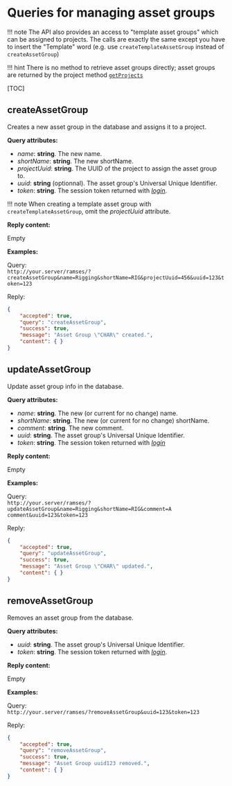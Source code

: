# Queries for managing asset groups

!!! note
    The API also provides an access to "template asset groups" which can be assigned to projects. The calls are exactly the same except you have to insert the "Template" word (e.g. use `createTemplateAssetGroup` instead of `createAssetGroup`)

!!! hint
    There is no method to retrieve asset groups directly; asset groups are returned by the project method [`getProjects`](projects.md#getprojects)

[TOC]

## createAssetGroup

Creates a new asset group in the database and assigns it to a project.

**Query attributes:**

- *name*: **string**. The new name.
- *shortName*: **string**. The new shortName.
- *projectUuid*: **string**. The UUID of the project to assign the asset group to.
- *uuid*: **string** (optionnal). The asset group's Universal Unique Identifier.
- *token*: **string**. The session token returned with [*login*](general.md#login).

!!! note
    When creating a template asset group with `createTemplateAssetGroup`, omit the *projectUuid* attribute.

**Reply content:**

Empty

**Examples:**

Query:  
`http://your.server/ramses/?createAssetGroup&name=Rigging&shortName=RIG&projectUuid=456&uuid=123&token=123`

Reply:

```json
{
    "accepted": true,
    "query": "createAssetGroup",
    "success": true,
    "message": "Asset Group \"CHAR\" created.",
    "content": { }
}
```

## updateAssetGroup

Update asset group info in the database.

**Query attributes:**

- *name*: **string**. The new (or current for no change) name.
- *shortName*: **string**. The new (or current for no change) shortName.
- *comment*: **string**. The new comment.
- *uuid*: **string**. The asset group's Universal Unique Identifier.
- *token*: **string**. The session token returned with [*login*](general.md#login)

**Reply content:**

Empty

**Examples:**

Query:  
`http://your.server/ramses/?updateAssetGroup&name=Rigging&shortName=RIG&comment=A comment&uuid=123&token=123`

Reply:

```json
{
    "accepted": true,
    "query": "updateAssetGroup",
    "success": true,
    "message": "Asset Group \"CHAR\" updated.",
    "content": { }
}
```

## removeAssetGroup

Removes an asset group from the database.

**Query attributes:**

- *uuid*: **string**. The asset group's Universal Unique Identifier.
- *token*: **string**. The session token returned with [*login*](general.md#login).

**Reply content:**

Empty

**Examples:**

Query:  
`http://your.server/ramses/?removeAssetGroup&uuid=123&token=123`

Reply:

```json
{
    "accepted": true,
    "query": "removeAssetGroup",
    "success": true,
    "message": "Asset Group uuid123 removed.",
    "content": { }
}
```
